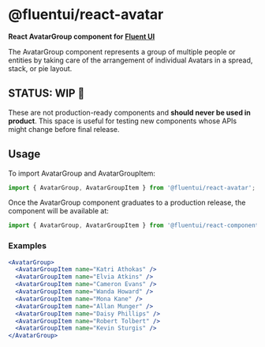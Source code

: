 # @fluentui/react-avatar

**React AvatarGroup component for [Fluent UI](https://dev.microsoft.com/fluentui)**

The AvatarGroup component represents a group of multiple people or entities by taking care of the arrangement of individual Avatars in a spread, stack, or pie layout.

## STATUS: WIP 🚧

These are not production-ready components and **should never be used in product**. This space is useful for testing new components whose APIs might change before final release.
     
## Usage

To import AvatarGroup and AvatarGroupItem:

```js
import { AvatarGroup, AvatarGroupItem } from '@fluentui/react-avatar';
```

Once the AvatarGroup component graduates to a production release, the component will be available at:

```js
import { AvatarGroup, AvatarGroupItem } from '@fluentui/react-components';
```

### Examples

```jsx
<AvatarGroup>
  <AvatarGroupItem name="Katri Athokas" />
  <AvatarGroupItem name="Elvia Atkins" />
  <AvatarGroupItem name="Cameron Evans" />
  <AvatarGroupItem name="Wanda Howard" />
  <AvatarGroupItem name="Mona Kane" />
  <AvatarGroupItem name="Allan Munger" />
  <AvatarGroupItem name="Daisy Phillips" />
  <AvatarGroupItem name="Robert Tolbert" />
  <AvatarGroupItem name="Kevin Sturgis" />
</AvatarGroup>
```
